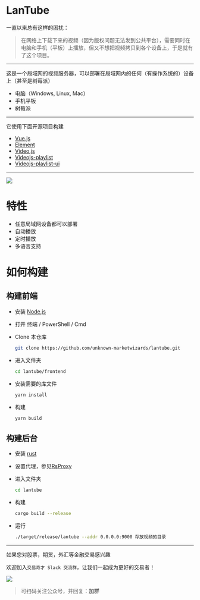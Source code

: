 # LanTube

一直以来总有这样的困扰：

> 在网络上下载下来的视频（因为版权问题无法发到公共平台），需要同时在电脑和手机（平板）上播放，但又不想把视频拷贝到各个设备上，于是就有了这个项目。

---

这是一个局域网的视频服务器，可以部署在局域网内的任何（有操作系统的）设备上（甚至是树莓派）

* 电脑（Windows, Linux, Mac）
* 手机平板
* 树莓派

---

它使用下面开源项目构建

* [Vue.js](https://vuejs.org)
* [Element](https://element.eleme.cn) 
* [Video.js](https://github.com/videojs/video.js)  
* [Videojs-playlist](https://github.com/brightcove/videojs-playlist)
* [Videojs-playlist-ui](https://github.com/brightcove/videojs-playlist-ui)

---
![](images/screenshot.zh.gif)

# 特性

* 任意局域网设备都可以部署
* 自动播放
* 定时播放
* 多语言支持

# 如何构建

## 构建前端

* 安装 [Node.js](https://nodejs.org)

* 打开 终端 / PowerShell / Cmd

* Clone 本仓库

  ```bash
  git clone https://github.com/unknown-marketwizards/lantube.git
  ```

* 进入文件夹

  ```bash
  cd lantube/frontend
  ```

* 安装需要的库文件

  ```bash
  yarn install
  ```

* 构建

  ```bash
  yarn build
  ```

## 构建后台

* 安装 [rust](https://www.rust-lang.org)

* 设置代理，参见[RsProxy](https://rsproxy.cn/#getStarted)

* 进入文件夹

  ```bash
  cd lantube
  ```
  
* 构建

  ```bash
  cargo build --release
  ```
  
* 运行

  ```bash
  ./target/release/lantube --addr 0.0.0.0:9000 存放视频的目录
  ```
---
如果您对股票，期货，外汇等金融交易感兴趣

欢迎加入`交易奇才 Slack 交流群`，让我们一起成为更好的交易者！

![](images/qrcode.jpeg)

> 可扫码关注公众号，并回复：**加群**